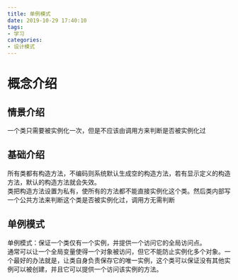 ```yaml
---
title: 单例模式
date: 2019-10-29 17:40:10
tags: 
- 学习
categories: 
- 设计模式
---
```

# 概念介绍
## 情景介绍
一个类只需要被实例化一次，但是不应该由调用方来判断是否被实例化过
## 基础介绍
所有类都有构造方法，不编码则系统默认生成空的构造方法，若有显示定义的构造方法，默认的构造方法就会失效。    
类把构造方法设置为私有，使所有的方法都不能直接实例化这个类。然后类内部写一个公共方法来判断这个类是否被实例化过，调用方无需判断
## 单例模式
单例模式：保证一个类仅有一个实例，并提供一个访问它的全局访问点。    
通常可以让一个全局变量使得一个对象被访问，但它不能防止实例化多个对象。一个最好的办法就是，让类自身负责保存它的唯一实例，这个类可以保证没有其他实例可以被创建，并且它可以提供一个访问该实例的方法。    
